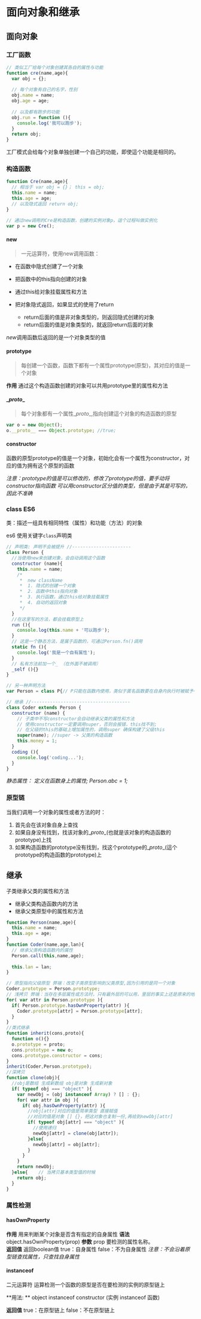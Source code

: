 # 面向对象和继承

## 面向对象

### 工厂函数

```javascript
// 类似工厂给每个对象创建其各自的属性与功能
function cre(name,age){
  var obj = {};
  
  // 每个对象有自己的名字，性别
  obj.name = name;
  obj.age = age;
  
  // 以及都有跑步的功能
  obj.run = function (){
    console.log('我可以跑步');
  }
  return obj;
}
```
工厂模式会给每个对象单独创建一个自己的功能，即使這个功能是相同的。

### 构造函数

```javascript
function Cre(name,age){
  // 相当于 var obj = {}； this = obj;
  this.name = name;
  this.age = age;
  // 以及隐式返回 return obj;
}

// 通过new调用的Cre是构造函数，创建的实例对象p，這个过程叫做实例化
var p = new Cre();
```

#### new

>   一元运算符，使用new调用函数：

-   在函数中隐式创建了一个对象

-   把函数中的this指向创建的对象

-   通过this给对象挂载属性和方法

-   把对象隐式返回，如果显式的使用了return

    -   return后面的值是非对象类型的，则返回隐式创建的对象
    -   return后面的值是对象类型的，就返回return后面的对象

*new*调用函数后返回的是一个对象类型的值

#### prototype

>   每创建一个函数，函数下都有一个属性prototype(原型)，其对应的值是一个对象

**作用**
通过这个构造函数创建的对象可以共用prototype里的属性和方法

#### \__proto__

>   每个对象都有一个属性\__proto__,指向创建這个对象的构造函数的原型

```javascript
var o = new Object();
o.__proto__ === Object.prototype; //true;
```
#### constructor
函数的原型prototype的值是一个对象，初始化会有一个属性为constructor，对应的值为拥有这个原型的函数

*注意：prototype的值是可以修改的，修改了prototype的值，要手动将constructor指向函数*
*可以用constructor区分值的类型，但是由于其是可写的，因此不准确*

### class ES6

类：描述一组具有相同特性（属性）和功能（方法）的对象

es6 使用关键字`class`声明类

```javascript
// 声明类: 声明不会被提升 //----------------------
class Person {
  //当使用new来创建对象，会自动调用这个函数
  constructor (name){
    this.name = name;
    /*
     *  new className
     *  1. 隐式的创建一个对象
     *  2. 函数中this指向对象
     *  3. 执行函数，通过this给对象挂载属性
     *  4. 自动的返回对象
     */
  }
  //在这里写的方法，都会挂载原型上
  run (){
    console.log(this.name + '可以跑步');
  }
  // 这是一个静态方法，是属于函数的，可通过Person.fn()调用
  static fn (){
    console.log('我是一个自有属性');
  }
  // 私有方法前加一个_ （在外面不被调用）
  _self (){} 
}

// 另一种声明方法
var Person = class P{// P只能在函数内使用，类似于匿名函数要在自身内执行时被赋予一个名字}

// 继承 //-------------------------------------
class Coder extends Person {
  constructor (name) { 
    // 子类中不写constructor会自动继承父类的属性和方法
    // 使用constructor一定要调用super，否则会报错，this找不到; 
    // 在父级的this的基础上增加属性的，调用super 确保构建了父级this
    super(name); //super -> 父类的构造函数
    this.money = 1;
  }
  coding (){
    console.log('coding...');
  } 
}
```
*静态属性： 定义在函数身上的属性; Person.abc = 1;*





### 原型链
当我们调用一个对象的属性或者方法的时：
1. 首先会在该对象自身上查找
2. 如果自身没有找到，找该对象的\__proto__(也就是该对象的构造函数的prototype)上找
3. 如果构造函数的prototype没有找到，找这个prototype的\__proto__(這个prototype的构造函数的prototype)上




## 继承

子类继承父类的属性和方法

-   继承父类构造函数内的方法
-   继承父类原型中的属性和方法

```javascript
function Person(name,age){
  this.name = name;
  this.age = age;
}
function Coder(name,age,lan){
  // 继承父类构造函数内的属性
  Person.call(this,name,age);	
  
  this.lan = lan;
}

// 原型指向父级原型 弊端：改变子类原型影响到父类原型,因为引用的是同一个对象
Coder.prototype = Person.prototype; 
// 浅拷贝 弊端：当存在多层属性或方法时，只有最外层的可以用，里层的事实上还是原来的地址
for( var attr in Person.prototype ){
  if( Person.prototype.hasOwnProperty(attr) ){
    Coder.prototype[attr] = Person.prototype[attr];
  }
}
//类式继承
function inherit(cons,proto){
  function o(){}
  o.prototype = proto;
  cons.prototype = new o;
  cons.prototype.constructor = cons;
}
inherit(Coder,Person.prototype);
//深拷贝
function clone(obj){
  //obj是数组 生成新数组 obj是对象 生成新对象
  if( typeof obj === "object" ){	
    var newObj = (obj instanceof Array) ? [] : {};
    for( var attr in obj ){
      if( obj.hasOwnProperty(attr) ){
        //obj[attr]对应的值是简单类型 直接赋值
        //对应的值是对象 [] {}，把这对象也复制一份,再给到newObj[attr]
        if( typeof obj[attr] === "object" ){
          //使用递归
          newObj[attr] = clone(obj[attr]);
        }else{
          newObj[attr] = obj[attr];
        }				
      }
    }
    return newObj;
  }else{	// 当拷贝基本类型值的时候
    return obj;
  }
}
```





### 属性检测

#### hasOwnProperty

**作用**
用来判断某个对象是否含有指定的自身属性
**语法**
object.hasOwnProperty(prop)
**参数**
prop
要检测的属性名称。	
**返回值**
返回boolean值
true：自身属性
false：不为自身属性
*注意：不会沿着原型链查找属性，只查找自身属性*

#### instanceof

二元运算符 运算检测一个函数的原型是否在要检测的实例的原型链上

**用法: **
object instanceof constructor (实例 instanceof 函数)

**返回值**
true：在原型链上
false：不在原型链上

